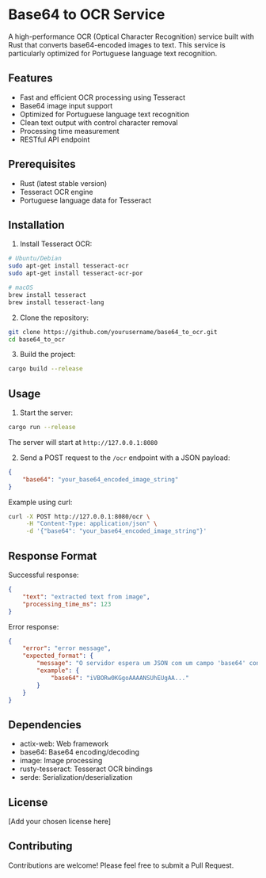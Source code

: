 # Base64 to OCR Service

A high-performance OCR (Optical Character Recognition) service built with Rust that converts base64-encoded images to text. This service is particularly optimized for Portuguese language text recognition.

## Features

- Fast and efficient OCR processing using Tesseract
- Base64 image input support
- Optimized for Portuguese language text recognition
- Clean text output with control character removal
- Processing time measurement
- RESTful API endpoint

## Prerequisites

- Rust (latest stable version)
- Tesseract OCR engine
- Portuguese language data for Tesseract

## Installation

1. Install Tesseract OCR:
```bash
# Ubuntu/Debian
sudo apt-get install tesseract-ocr
sudo apt-get install tesseract-ocr-por

# macOS
brew install tesseract
brew install tesseract-lang
```

2. Clone the repository:
```bash
git clone https://github.com/yourusername/base64_to_ocr.git
cd base64_to_ocr
```

3. Build the project:
```bash
cargo build --release
```

## Usage

1. Start the server:
```bash
cargo run --release
```

The server will start at `http://127.0.0.1:8080`

2. Send a POST request to the `/ocr` endpoint with a JSON payload:
```json
{
    "base64": "your_base64_encoded_image_string"
}
```

Example using curl:
```bash
curl -X POST http://127.0.0.1:8080/ocr \
     -H "Content-Type: application/json" \
     -d '{"base64": "your_base64_encoded_image_string"}'
```

## Response Format

Successful response:
```json
{
    "text": "extracted text from image",
    "processing_time_ms": 123
}
```

Error response:
```json
{
    "error": "error message",
    "expected_format": {
        "message": "O servidor espera um JSON com um campo 'base64' contendo uma string Base64 válida representando uma imagem (ex.: PNG ou JPEG).",
        "example": {
            "base64": "iVBORw0KGgoAAAANSUhEUgAA..."
        }
    }
}
```

## Dependencies

- actix-web: Web framework
- base64: Base64 encoding/decoding
- image: Image processing
- rusty-tesseract: Tesseract OCR bindings
- serde: Serialization/deserialization

## License

[Add your chosen license here]

## Contributing

Contributions are welcome! Please feel free to submit a Pull Request. 
